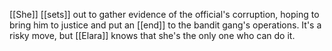 [[She]] [[sets]] out to gather evidence of the official's corruption, hoping to bring him to justice and put an [[end]] to the bandit gang's operations. It's a risky move, but [[Elara]] knows that she's the only one who can do it.